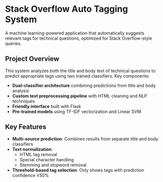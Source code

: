 # Stack Overflow Auto Tagging System

A machine learning-powered application that automatically suggests relevant tags for technical questions, optimized for Stack Overflow-style queries.

## Project Overview
This system analyzes both the title and body text of technical questions to predict appropriate tags using two trained classifiers. Key components:

- **Dual-classifier architecture** combining predictions from title and body analysis
- **Custom text preprocessing pipeline** with HTML cleaning and NLP techniques
- **Friendly interface** built with Flask
- **Pre-trained models** using TF-IDF vectorization and Linear SVM

## Key Features
- **Multi-source prediction**: Combines results from separate title and body classifiers
- **Text normalization**:
  - HTML tag removal
  - Special character handling
  - Stemming and stopword removal
- **Threshold-based tag selection**: Only shows tags with prediction confidence ≥50%
